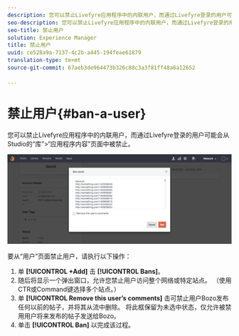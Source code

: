 ```yaml
---
description: 您可以禁止Livefyre应用程序中的内联用户，而通过Livefyre登录的用户可能会从Studio的“库”>“应用程序内容”页面中被禁止。
seo-description: 您可以禁止Livefyre应用程序中的内联用户，而通过Livefyre登录的用户可能会从Studio的“库”>“应用程序内容”页面中被禁止。
seo-title: 禁止用户
solution: Experience Manager
title: 禁止用户
uuid: ce528a9a-7137-4c2b-a445-194feae61879
translation-type: tm+mt
source-git-commit: 67aeb3de964473b326c88c3a3f81ff48a6a12652

---
```



# 禁止用户{#ban-a-user}

您可以禁止Livefyre应用程序中的内联用户，而通过Livefyre登录的用户可能会从Studio的“库”&gt;“应用程序内容”页面中被禁止。

![](assets/UsersBan2-1024x409.png)

要从“用户”页面禁止用户，请执行以下操作：

1. 单 **[!UICONTROL +Add]** 击 **[!UICONTROL Bans]**。
1. 随后将显示一个弹出窗口，允许您禁止用户访问整个网络或特定站点。 （使用CTR或Command键选择多个站点。）
1. 单 **[!UICONTROL Remove this user’s comments]** 击可禁止用户Bozo发布任何以前的帖子，并将其从流中删除。 将此框保留为未选中状态，仅允许被禁用用户将来发布的帖子发送给Bozo。
1. 单击 **[!UICONTROL Ban]** 以完成该过程。

